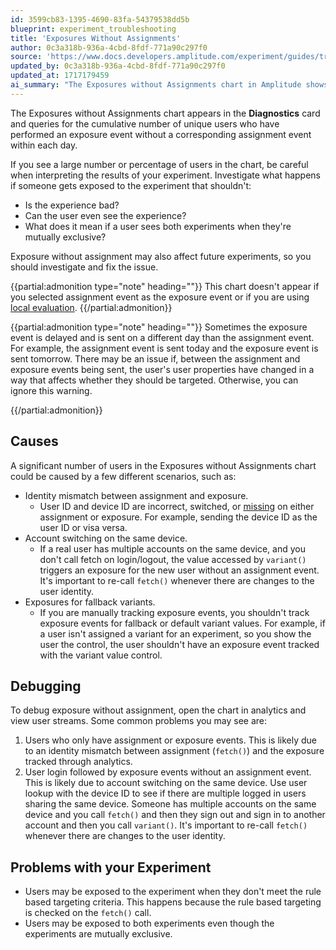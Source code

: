 ```yaml
---
id: 3599cb83-1395-4690-83fa-54379538dd5b
blueprint: experiment_troubleshooting
title: 'Exposures Without Assignments'
author: 0c3a318b-936a-4cbd-8fdf-771a90c297f0
source: 'https://www.docs.developers.amplitude.com/experiment/guides/troubleshooting/exposures-without-assignments/'
updated_by: 0c3a318b-936a-4cbd-8fdf-771a90c297f0
updated_at: 1717179459
ai_summary: "The Exposures without Assignments chart in Amplitude shows unique users exposed to an experiment without an assignment. Large numbers may affect experiment results, so investigate issues like bad experiences or users seeing the wrong content. This can impact future experiments. The chart won't show if you selected the assignment event as exposure or use local evaluation. Causes include identity mismatches, account switching, and tracking exposure for fallback variants. Debug by checking user streams for issues like identity mismatches or exposure without assignment events. Be cautious of users being exposed incorrectly due to rule-based targeting or multiple experiments."
---
```

The Exposures without Assignments chart appears in the **Diagnostics** card and queries for the cumulative number of unique users who have performed an exposure event without a corresponding assignment event within each day. 

If you see a large number or percentage of users in the chart, be careful when interpreting the results of your experiment. Investigate what happens if someone gets exposed to the experiment that shouldn't: 

- Is the experience bad?
- Can the user even see the experience?
- What does it mean if a user sees both experiments when they're mutually exclusive?

Exposure without assignment may also affect future experiments, so you should investigate and fix the issue. 

{{partial:admonition type="note" heading=""}}
This chart doesn't appear if you selected assignment event as the exposure event or if you are using [local evaluation](/docs/feature-experiment/local-evaluation). 
{{/partial:admonition}}

{{partial:admonition type="note" heading=""}}
Sometimes the exposure event is delayed and is sent on a different day than the assignment event. For example, the assignment event is sent today and the exposure event is sent tomorrow. There may be an issue if, between the assignment and exposure events being sent, the user's user properties have changed in a way that affects whether they should be targeted. Otherwise, you can ignore this warning.

{{/partial:admonition}}

## Causes

A significant number of users in the Exposures without Assignments chart could be caused by a few different scenarios, such as: 

- Identity mismatch between assignment and exposure.
    - User ID and device ID are incorrect, switched, or [missing](/docs/apis/analytics/http-v2#device-ids-and-user-ids-minimum-length) on either assignment or exposure. For example, sending the device ID as the user ID or visa versa.
- Account switching on the same device.
    - If a real user has multiple accounts on the same device, and you don't call fetch on login/logout, the value accessed by `variant()` triggers an exposure for the new user without an assignment event. It's important to re-call `fetch()` whenever there are changes to the user identity.
- Exposures for fallback variants.
    - If you are manually tracking exposure events, you shouldn't track exposure events for fallback or default variant values. For example, if a user isn't assigned a variant for an experiment, so you show the user the control, the user shouldn't have an exposure event tracked with the variant value control.
    
## Debugging

To debug exposure without assignment, open the chart in analytics and view user streams. Some common problems you may see are:

1. Users who only have assignment or exposure events. This is likely due to an identity mismatch between assignment (`fetch()`) and the exposure tracked through analytics.
2. User login followed by exposure events without an assignment event. This is likely due to account switching on the same device. Use user lookup with the device ID to see if there are multiple logged in users sharing the same device. Someone has multiple accounts on the same device and you call `fetch()` and then they sign out and sign in to another account and then you call `variant()`. It's important to re-call `fetch()` whenever there are changes to the user identity. 

## Problems with your Experiment

- Users may be exposed to the experiment when they don't meet the rule based targeting criteria. This happens because the rule based targeting is checked on the `fetch()` call.
- Users may be exposed to both experiments even though the experiments are mutually exclusive.